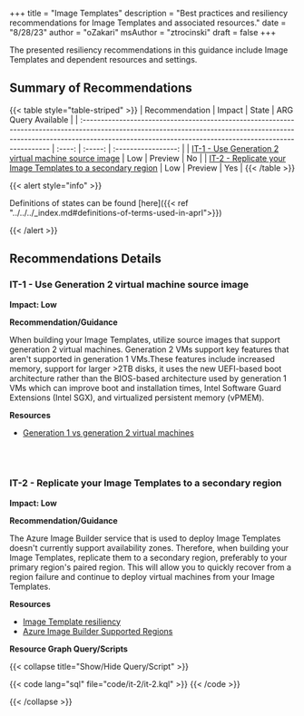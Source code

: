 +++
title = "Image Templates"
description = "Best practices and resiliency recommendations for Image Templates and associated resources."
date = "8/28/23"
author = "oZakari"
msAuthor = "ztrocinski"
draft = false
+++

The presented resiliency recommendations in this guidance include Image Templates and dependent resources and settings.

## Summary of Recommendations

{{< table style="table-striped" >}}
| Recommendation                                                                                                                                                                                                                     | Impact |  State  | ARG Query Available |
| :--------------------------------------------------------------------------------------------------------------------------------------------------------------------------------------------------------------------------------- | :----: | :-----: | :-----------------: |
| [IT-1 - Use Generation 2 virtual machine source image](#it-1---use-generation-2-virtual-machine-source-image)                                                                                                                          |  Low  | Preview |         No         |
| [IT-2 - Replicate your Image Templates to a secondary region](#it-2---replicate-your-image-templates-to-a-secondary-region)                                                                                                                          |  Low  | Preview |         Yes         |
{{< /table >}}

{{< alert style="info" >}}

Definitions of states can be found [here]({{< ref "../../../_index.md#definitions-of-terms-used-in-aprl">}})

{{< /alert >}}

## Recommendations Details

### IT-1 - Use Generation 2 virtual machine source image

**Impact: Low**

**Recommendation/Guidance**

When building your Image Templates, utilize source images that support generation 2 virtual machines. Generation 2 VMs support key features that aren't supported in generation 1 VMs.These features include increased memory, support for larger >2TB disks, it uses the new UEFI-based boot architecture rather than the BIOS-based architecture used by generation 1 VMs which can improve boot and installation times, Intel Software Guard Extensions (Intel SGX), and virtualized persistent memory (vPMEM).

**Resources**

- [Generation 1 vs generation 2 virtual machines](https://learn.microsoft.com/en-us/azure/virtual-machines/generation-2#features-and-capabilities)

<br><br>

### IT-2 - Replicate your Image Templates to a secondary region

**Impact: Low**

**Recommendation/Guidance**

The Azure Image Builder service that is used to deploy Image Templates doesn't currently support availability zones. Therefore, when building your Image Templates, replicate them to a secondary region, preferably to your primary region's paired region. This will allow you to quickly recover from a region failure and continue to deploy virtual machines from your Image Templates.

**Resources**

- [Image Template resiliency](https://learn.microsoft.com/en-us/azure/reliability/reliability-image-builder?toc=%2Fazure%2Fvirtual-machines%2Ftoc.json&bc=%2Fazure%2Fvirtual-machines%2Fbreadcrumb%2Ftoc.json#capacity-and-proactive-disaster-recovery-resiliency)
- [Azure Image Builder Supported Regions](https://learn.microsoft.com/en-us/azure/virtual-machines/image-builder-overview?tabs=azure-powershell#regions)

**Resource Graph Query/Scripts**

{{< collapse title="Show/Hide Query/Script" >}}

{{< code lang="sql" file="code/it-2/it-2.kql" >}} {{< /code >}}

{{< /collapse >}}

<br><br>
